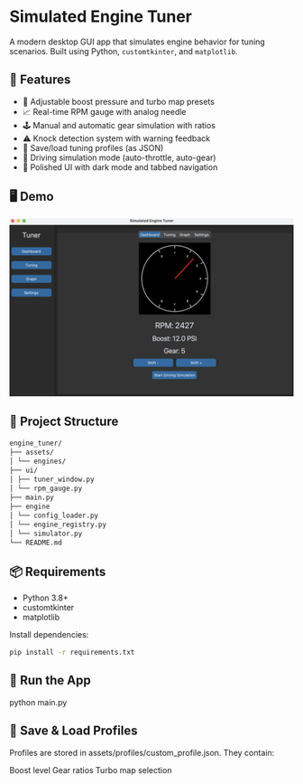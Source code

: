 # Simulated Engine Tuner

A modern desktop GUI app that simulates engine behavior for tuning scenarios. Built using Python, `customtkinter`, and `matplotlib`.

## 🚗 Features

- 🔧 Adjustable boost pressure and turbo map presets
- 📈 Real-time RPM gauge with analog needle
- 🕹 Manual and automatic gear simulation with ratios
- ⚠ Knock detection system with warning feedback
- 📁 Save/load tuning profiles (as JSON)
- 🏁 Driving simulation mode (auto-throttle, auto-gear)
- 🎨 Polished UI with dark mode and tabbed navigation

## 🖥 Demo

![Engine Tuner Demo](assets/demo.gif)

## 📂 Project Structure
```
engine_tuner/
├── assets/
│ └── engines/
├── ui/
│ ├── tuner_window.py
│ └── rpm_gauge.py
├── main.py
├── engine
│ └── config_loader.py
│ └── engine_registry.py
│ └── simulator.py
└── README.md
```

## 📦 Requirements

- Python 3.8+
- customtkinter
- matplotlib

Install dependencies:

```bash
pip install -r requirements.txt
```

## 🚀 Run the App

python main.py

## 💾 Save & Load Profiles

Profiles are stored in assets/profiles/custom_profile.json. They contain:

Boost level
Gear ratios
Turbo map selection


